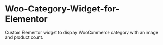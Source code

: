 # Woo-Category-Widget-for-Elementor
Custom Elementor widget to display WooCommerce category with an image and product count.

